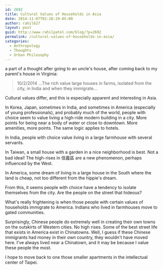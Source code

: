 ```yaml
---
id: 2692
title: Cultural Values of Households in Asia
date: 2014-11-07T02:28:29-05:00
author: rahil627
layout: post
guid: http://www.rahilpatel.com/blog/?p=2692
permalink: /cultural-values-of-households-in-asia/
categories:
  - Anthropology
  - Thoughts
  - Urban Philosophy
---
```

a part of a thought after going to an uncle's house, after coming back to my parent's house in Virginia:
<blockquote>
10/2/2014
...The rich value large houses in farms, isolated from the city, in India and when they immigrate...</blockquote>

Cultural values differ, and this is especially apparent and interesting in Asia.

In Korea, Japan, sometimes in India, and sometimes in America (especially of young professionals), and probably much of the world, people with choice seem to value living a high-ride modern building in a city. More points for being near a body of water or close to downtown. More amenities, more points. The same logic applies to hotels.

In India, people with choice value living in a large farmhouse with several servants.

In Taiwan, a small house with a garden in a nice neighborhood is best. Not a bad ideal! The high-rises in 信義區 are a new phenomenon, perhaps influenced by the West.

In America, some dream of living in a large house in the South where the land is cheap, not too different from the hippie's dream.

From this, it seems people with choice have a tendency to isolate themselves from the city. Are the people on the street that hideous?

What's really frightening is when those people with certain values of households immigrate to America. Indians who lived in farmhouses move to gated communities.

Surprisingly, Chinese people do extremely well in creating their own towns on the outskirts of Western cities. No high rises. Some of the best street life that exists in America exist in Chinatowns. Well, I guess if these Chinese immigrants had money in their own country, they wouldn't have moved here. I've always lived near a Chinatown, and it may be because I value these people the most.

I hope to move back to one those smaller apartments in the intellectual center of Taipei.
